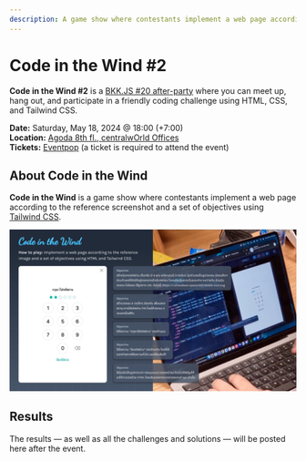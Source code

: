 ```yaml
---
description: A game show where contestants implement a web page according to the reference screenshot and a set of objectives using Tailwind CSS.
---
```


# Code in the Wind #2

**Code in the Wind #2** is a [BKK.JS #20 after-party](https://creatorsgarten.org/event/bkkjs20) where you can meet up, hang out, and participate in a friendly coding challenge using HTML, CSS, and Tailwind CSS.

**Date:** Saturday, May 18, 2024 @ 18:00 (+7:00) \
**Location:** [Agoda 8th fl., centralwOrld Offices](https://www.google.com/maps/search/?api=1&query=13.745939,100.538336) \
**Tickets:** [Eventpop](https://www.eventpop.me/e/26957) (a ticket is required to attend the event)

## About Code in the Wind

**Code in the Wind** is a game show where contestants implement a web page according to the reference screenshot and a set of objectives using [Tailwind CSS](https://tailwindcss.com/).

![](../code-in-the-wind-1/format.jpeg)


## Results

The results — as well as all the challenges and solutions — will be posted here after the event.
